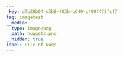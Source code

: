```yaml
---
_key: d7b28b04-e3b8-403b-b649-c499f478fcf7
tag: imagetest
__media:
  type: image/png
  path: nuggets.png
__hidden: true
label: Pile of Nugs
---
```

